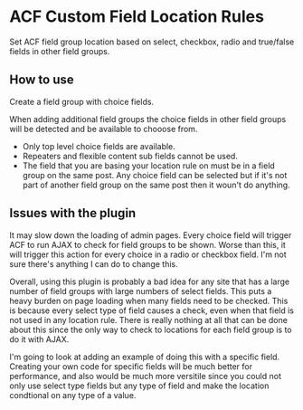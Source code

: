 # ACF Custom Field Location Rules

Set ACF field group location based on select, checkbox, radio and true/false fields in other field groups.

## How to use

Create a field group with choice fields.

When adding additional field groups the choice fields in other field groups will be detected 
and be available to chooose from.

* Only top level choice fields are available.
* Repeaters and flexible content sub fields cannot be used.
* The field that you are basing your location rule on must be in a field group on the same post. Any choice field can be selected but if it's not part of another field group on the same post then it woun't do anything.

## Issues with the plugin

It may slow down the loading of admin pages. Every choice field will trigger ACF to run AJAX to check for
field groups to be shown. Worse than this, it will trigger this action for every choice in a radio or
checkbox field. I'm not sure there's anything I can do to change this.

Overall, using this plugin is probably a bad idea for any site that has a large number of field groups with large
numbers of select fields. This puts a heavy burden on page loading when many fields need to be checked. This is
because every select type of field causes a check, even when that field is not used in any location rule. There is
really nothing at all that can be done about this since the only way to check to locations for each field group
is to do it with AJAX.

I'm going to look at adding an example of doing this with a specific field. Creating your own code for specific fields
will be much better for performance, and also would be much more versitile since you could not only use select type fields
but any type of field and make the location condtional on any type of a value.
